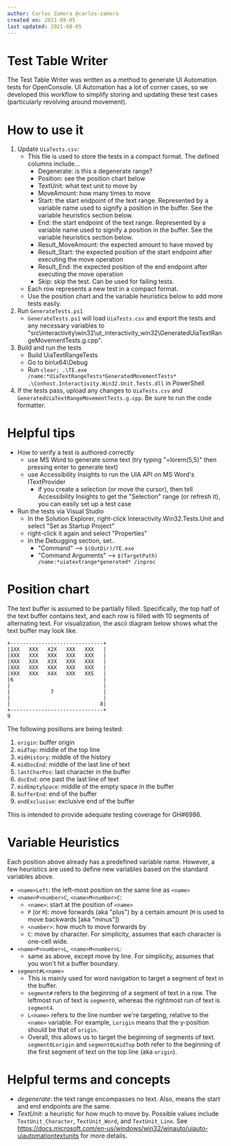 ```yaml
---
author: Carlos Zamora @carlos-zamora
created on: 2021-08-05
last updated: 2021-08-05
---
```


# Test Table Writer

The Test Table Writer was written as a method to generate UI Automation tests for OpenConsole. UI Automation has a lot of corner cases, so we developed this workflow to simplify storing and updating these test cases (particularly revolving around movement).

# How to use it
1. Update `UiaTests.csv`:
    - This file is used to store the tests in a compact format. The defined columns include...
        - Degenerate: is this a degenerate range?
        - Position: see the position chart below
        - TextUnit: what text unit to move by
        - MoveAmount: how many times to move
        - Start: the start endpoint of the text range. Represented by a variable name used to signify a position in the buffer. See the variable heuristics section below.
        - End: the start endpoint of the text range. Represented by a variable name used to signify a position in the buffer. See the variable heuristics section below.
        - Result_MoveAmount: the expected amount to have moved by
        - Result_Start: the expected position of the start endpoint after executing the move operation
        - Result_End: the expected position of the end endpoint after executing the move operation
        - Skip: skip the test. Can be used for failing tests.
    - Each row represents a new test in a compact format.
    - Use the position chart and the variable heuristics below to add more tests easily.
2. Run `GenerateTests.ps1`
    - `GenerateTests.ps1` will load `UiaTests.csv` and export the tests and any necessary variables to "src\interactivity\win32\ut_interactivity_win32\GeneratedUiaTextRangeMovementTests.g.cpp".
3. Build and run the tests
    - Build UiaTextRangeTests
    - Go to bin\x64\Debug
    - Run `clear; .\TE.exe /name:*UiaTextRangeTests*GeneratedMovementTests* .\Conhost.Interactivity.Win32.Unit.Tests.dll` in PowerShell
5. If the tests pass, upload any changes to `UiaTests.csv` and `GeneratedUiaTextRangeMovementTests.g.cpp`. Be sure to run the code formatter.

# Helpful tips
- How to verify a test is authored correctly
    - use MS Word to generate some text (try typing "=lorem(5,5)" then pressing enter to generate text)
    - use Accessibility Insights to run the UIA API on MS Word's ITextProvider
        - if you create a selection (or move the cursor), then tell Accessibility Insights to get the "Selection" range (or refresh it), you can easily set up a test case
- Run the tests via Visual Studio
    - In the Solution Explorer, right-click Interactivity.Win32.Tests.Unit and select "Set as Startup Project"
    - right-click it again and select "Properties"
    - In the Debugging section, set..
        - "Command" --> `$(OutDir)/TE.exe`
        - "Command Arguments" --> `$(TargetPath) /name:*uiatextrange*generated* /inproc`

# Position chart
The text buffer is assumed to be partially filled. Specifically, the top half of the text buffer contains text, and each row is filled with 10 segments of alternating text. For visualization,
the ascii diagram below shows what the text buffer may look like.
```
+------------------------------+
|1XX   XXX   X2X   XXX   XXX   |
|XXX   XXX   XXX   XXX   XXX   |
|XXX   XXX   X3X   XXX   XXX   |
|XXX   XXX   XXX   XXX   XXX   |
|XXX   XXX   X4X   XXX   XX5   |
|6                             |
|                              |
|             7                |
|                              |
|                             8|
+------------------------------+
9
```
The following positions are being tested:
1. `origin`: buffer origin
2. `midTop`: middle of the top line
3. `midHistory`: middle of the history
4. `midDocEnd`: middle of the last line of text
5. `lastCharPos`: last character in the buffer
6. `docEnd`: one past the last line of text
7. `midEmptySpace`: middle of the empty space in the buffer
8. `bufferEnd`: end of the buffer
9. `endExclusive`: exclusive end of the buffer

This is intended to provide adequate testing coverage for GH#6986.

# Variable Heuristics
Each position above already has a predefined variable name. However, a few heuristics are used to define new variables based on the standard variables above.
- `<name>Left`: the left-most position on the same line as `<name>`
- `<name>P<number>C`, `<name>M<number>C`:
    - `<name>`: start at the position of `<name>`
    - `P` (or `M`): move forwards (aka "plus") by a certain amount (`M` is used to move backwards [aka "minus"])
    - `<number>`: how much to move forwards by
    - `C`: move by character. For simplicity, assumes that each character is one-cell wide.
- `<name>P<number>L`, `<name>M<number>L`:
    - same as above, except move by line. For simplicity, assumes that you won't hit a buffer boundary.
- `segment#L<name>`
    - This is mainly used for word navigation to target a segment of text in the buffer.
    - `segment#` refers to the beginning of a segment of text in a row. The leftmost run of text is `segment0`, whereas the rightmost run of text is `segment4`.
    - `L<name>` refers to the line number we're targeting, relative to the `<name>` variable. For example, `Lorigin` means that the y-position should be that of `origin`.
    - Overall, this allows us to target the beginning of segments of text. `segment0Lorigin` and `segment0LmidTop` both refer to the beginning of the first segment of text on the top line (aka `origin`).

# Helpful terms and concepts
- *degenerate*: the text range encompasses no text. Also, means the start and end endpoints are the same.
- *TextUnit*: a heuristic for how much to move by. Possible values include `TextUnit_Character`, `TextUnit_Word`, and `TextUnit_Line`. See https://docs.microsoft.com/en-us/windows/win32/winauto/uiauto-uiautomationtextunits for more details.
